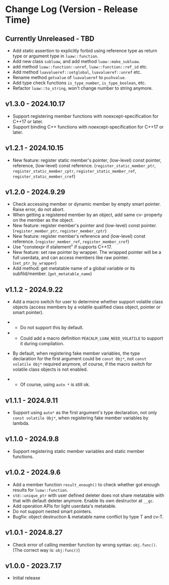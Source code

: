 # Change Log (Version - Release Time)


## Currently Unreleased - TBD

* Add static assertion to explicitly forbid using reference type as return type 
or argument type in `luaw::function`.
* Add new class `subluaw`, and add method `luaw::make_subluaw`.
* add method `luaw::function::unref`, `luaw::function::ref_id` etc.
* Add method `luavalueref::setglobal`, `luavalueref::unref` etc. 
* Rename method `getvalue` of `luavalueref` to `pushvalue`.
* Add type check functions `is_type_number`, `is_type_boolean`, etc.
* Refactor `luaw::to_string`, won't change number to string anymore.


## v1.3.0 - 2024.10.17

* Support registering member functions with noexcept-specification for C++17 or 
later.
* Support binding C++ functions with noexcept-specification for C++17 or later.


## v1.2.1 - 2024.10.15

* New feature: register static member's pointer, (low-level) const pointer, 
reference, (low-level) const reference. (`register_static_member_ptr`, 
`register_static_member_cptr`, `register_static_member_ref`, 
`register_static_member_cref`)


## v1.2.0 - 2024.9.29

* Check accessing member or dynamic member by empty smart pointer. Raise error, 
do not abort.
* When getting a registered member by an object, add same cv- property on the 
member as the object.
* New feature: register member's pointer and (low-level) const pointer. 
(`register_member_ptr`, `register_member_cptr`)
* New feature: register member's reference and (low-level) const reference. 
(`register_member_ref`, `register_member_cref`)
* Use "constexpr if statement" if supports C++17.
* New feature: set raw pointer by wrapper. The wrapped pointer will be a full 
userdata, and can access members like raw pointer. (`set_ptr_by_wrapper`)
* Add method: get metatable name of a global variable or its subfild/member. 
(`get_metatable_name`)


## v1.1.2 - 2024.9.22

* Add a macro switch for user to determine whether support volatile class 
objects (access members by a volatile qualified class object, pointer or smart 
pointer). 
* * Do not support this by default.
* * Could add a macro definition `PEACALM_LUAW_NEED_VOLATILE` to support it 
during compilation.

* By default, when registering fake member variables, the type declaration for 
the first argument could be `const Obj*`, not `const volatile Obj*` required 
anymore, of course, if the macro switch for volatile class objects is not 
enabled.
* * Of course, using `auto *` is still ok.


## v1.1.1 - 2024.9.11

* Support using `auto*` as the first argument's type declaration, not only 
`const volatile Obj*`, when registering fake member variables by lambda.


## v1.1.0 - 2024.9.8

* Support registering static member variables and static member functions.


## v1.0.2 - 2024.9.6

* Add a member function `result_enough()` to check whether got enough results 
for `luaw::function`.
* `std::unique_ptr` with user defined deleter does not share metatable with 
that with default deleter anymore. Enable its own destructor at `__gc`.
* Add operation APIs for light userdata's metatable.
* Do not support nested smart pointers.
* Bugfix: object destruction & metatable name conflict by type T and cv-T.


## v1.0.1 - 2024.8.27

* Check error of calling member function by wrong syntax: `obj.func()`. 
(The correct way is: `obj:func()`)


## v1.0.0 - 2023.7.17

* Initial release

